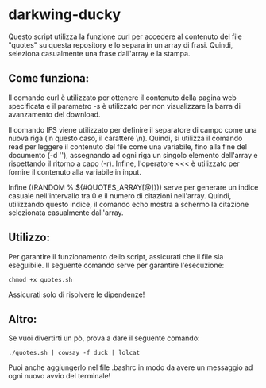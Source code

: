 # darkwing-ducky

Questo script utilizza la funzione curl per accedere al contenuto del file "quotes" su questa repository e lo separa in un array di frasi. Quindi, seleziona casualmente una frase dall'array e la stampa.

## Come funziona:
Il comando curl è utilizzato per ottenere il contenuto della pagina web specificata e il parametro -s è utilizzato per non visualizzare la barra di avanzamento del download.

Il comando IFS viene utilizzato per definire il separatore di campo come una nuova riga (in questo caso, il carattere \n). Quindi, si utilizza il comando read per leggere il contenuto del file come una variabile, fino alla fine del documento (-d ''), assegnando ad ogni riga un singolo elemento dell'array e rispettando il ritorno a capo (-r). Infine, l'operatore <<< è utilizzato per fornire il contenuto alla variabile in input.

Infine ((RANDOM \% \${\#QUOTES_ARRAY[\@]})) serve per generare un indice casuale nell'intervallo tra 0 e il numero di citazioni nell'array. Quindi, utilizzando questo indice, il comando echo mostra a schermo la citazione selezionata casualmente dall'array.

## Utilizzo:
Per garantire il funzionamento dello script, assicurati che il file sia eseguibile. Il seguente comando serve per garantire l'esecuzione: 
```
chmod +x quotes.sh
```
Assicurati solo di risolvere le dipendenze!

## Altro:

Se vuoi divertirti un pò, prova a dare il seguente comando:
```
./quotes.sh | cowsay -f duck | lolcat
```
Puoi anche aggiungerlo nel file .bashrc in modo da avere un messaggio ad ogni nuovo avvio del terminale!
